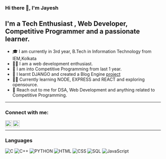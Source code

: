 ### Hi there 👋, I'm Jayesh


## I'm a Tech Enthusiast , Web Developer, Competitive Programmer and a passionate learner. 

- 🎓 I am currently in 3rd year, B.Tech in Information Technology from IEM,Kolkata
- 👨‍💻 I am a web development enthusiast.
- 👯 I am into Competitive Programming from last 1 year.
- 🔭 I learnt DJANGO and created a Blog Engine [project](https://github.com/i-jayesh/blograam)
- 👨‍💻 Currently learning NODE, EXPRESS and REACT and exploring opensource.
- 💬 Reach out to me for DSA, Web Development and anything related to Competitive Programming.

---
### Connect with me:


[<img align="left" alt="codeSTACKr | LinkedIn" width="22px" src="https://cdn.jsdelivr.net/npm/simple-icons@v3/icons/linkedin.svg" />][linkedin]
[<img align="left" alt="codeSTACKr | Instagram" width="22px" src="https://cdn.jsdelivr.net/npm/simple-icons@v3/icons/instagram.svg" />][instagram]

<br />

---

### Languages


![C](https://img.shields.io/badge/-C-000?&logo=C)
![C++](https://img.shields.io/badge/-C++-000?&logo=c%2b%2b&logoColor=00599C)
![PYTHON](https://img.shields.io/badge/-Python-000?&logo=Python)
![HTML](https://img.shields.io/badge/-HTML-000?&logo=Html)
![CSS](https://img.shields.io/badge/-CSS-000?&logo=CSS)
![SQL](https://img.shields.io/badge/-SQL-000?&logo=MySQL)
![JavaScript](https://img.shields.io/badge/-JavaScript-000?&logo=JavaScript)    

<br />

[instagram]: https://www.instagram.com/jayesh.cpp
[linkedin]: https://www.linkedin.com/in/jayesh-kumar-shaw/
